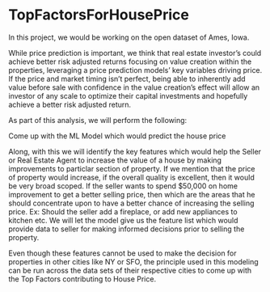 # TopFactorsForHousePrice

In this project, we would be working on the open dataset of Ames, Iowa.

While price prediction is important, we think that real estate investor’s could achieve better risk adjusted returns focusing on value creation within the properties, leveraging a price prediction models’ key variables driving price. 
If the price and market timing isn’t perfect, being able to inherently add value before sale with confidence in the value creation’s effect will allow an investor of any scale to optimize their capital investments and hopefully achieve a better risk adjusted return. 

As part of this analysis, we will perform the following:

Come up with the ML Model which would predict the house price

Along, with this we will identify the key features which would help the Seller or Real Estate Agent to increase the value of a house by making improvements to particlar section of property. If we mention that the price of property would increase, if the overall quality is excellent, then it would be very broad scoped. If the seller wants to spend $50,000 on home improvement to get a better selling price, then which are the areas that he should concentrate upon to have a better chance of increasing the selling price. Ex: Should the seller add a fireplace, or add new appliances to kitchen etc. We will let the model give us the feature list which would provide data to seller for making informed decisions prior to selling the property.

Even though these features cannot be used to make the decision for properties in other cities like NY or SFO, the principle used in this modeling can be run across the data sets of their respective cities to come up with the Top Factors contributing to House Price.
